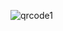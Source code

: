 
![qrcode1](https://user-images.githubusercontent.com/131598294/234192210-db4ec40a-fb20-4a3c-9586-e87171d779a4.jpeg)

